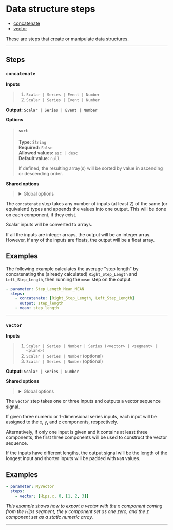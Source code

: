 # Data structure steps

- [concatenate](#concatenate)
- [vector](#vector)

These are steps that create or manipulate data structures.


---

## Steps

### `concatenate`

**Inputs**
>
> 1. `Scalar | Series | Event | Number`
> 2. `Scalar | Series | Event | Number`
>

**Output:** `Scalar | Series | Event | Number`

**Options**
>
> #### `sort`
>
> **Type:** `String`  
> **Required:** `False`  
> **Allowed values:** `asc | desc`  
> **Default value:** `null`  
>
> If defined, the resulting array(s) will be sorted by value in ascending 
> or descending order.
>

**Shared options**
>
> <details><summary>Global options</summary>
> 
> The following options are available globally on all steps.
>
> * [export](./index.md#export)
> * [output](./index.md#output)
> * [set](./index.md#set)
> * [space](./index.md#space)
>
>
></details>
>


The `concatenate` step takes any number of inputs (at least 2) 
of the same (or equivalent) types and appends the values into one 
output. This will be done on each component, if they exist.

Scalar inputs will be converted to arrays. 

If all the inputs are integer arrays, the output will be an integer array.
However, if any of the inputs are floats, the output will be a float array.

## Examples

The following example calculates the average "step length" 
by concatenating the (already calculated) `Right_Step_Length` 
and `Left_Step_Length`, then running the `mean` step on 
the output.

```yaml
- parameter: Step_Length_Mean_MEAN
  steps:
    - concatenate: [Right_Step_Length, Left_Step_Length]
      output: step_length
    - mean: step_length
```


---

### `vector`

**Inputs**
>
> 1. `Scalar | Series | Number | Series (<vector> | <segment> | <plane>)`
> 2. `Scalar | Series | Number` (optional)
> 3. `Scalar | Series | Number` (optional)
>

**Output:** `Scalar | Series | Number`


**Shared options**
>
> <details><summary>Global options</summary>
> 
> The following options are available globally on all steps.
>
> * [export](./index.md#export)
> * [output](./index.md#output)
> * [set](./index.md#set)
> * [space](./index.md#space)
>
>
></details>
>


The `vector` step takes one or three inputs and outputs a 
vector sequence signal. 

If given three numeric or 1-dimensional series inputs, each 
input will be assigned to the `x`, `y`, and `z` components, 
respectively.

Alternatively, if only one input is given and it contains at
least three components, the first three components will be 
used to construct the vector sequence.

If the inputs have different lengths, the output signal will 
be the length of the longest input and shorter inputs will be 
padded with `NaN` values.

## Examples

```yaml
- parameter: MyVector
  steps:
    - vector: [Hips.x, 0, [1, 2, 3]]
```

_This example shows how to export a vector with the x component 
coming from the Hips segment, the y component set as one zero, 
and the z component set as a static numeric array._


---


